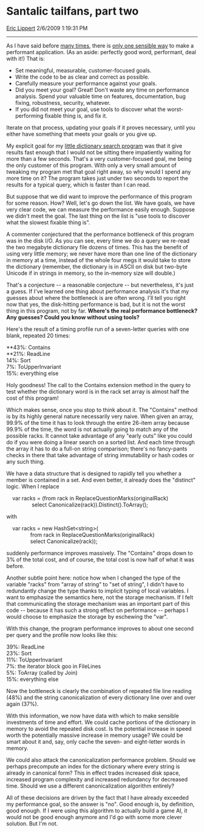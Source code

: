 <div id="page">

# Santalic tailfans, part two

[Eric Lippert](https://social.msdn.microsoft.com/profile/Eric%20Lippert) 2/6/2009 1:19:31 PM

-----

<div id="content">

<div class="mine">

As I have said before [many times](http://blogs.msdn.com/ericlippert/archive/tags/Performance/default.aspx), there is [only one sensible way](http://blogs.msdn.com/ericlippert/archive/2003/10/17/53237.aspx) to make a performant application. (As an aside: perfectly good word, performant, deal with it\!) That is:

  - Set meaningful, measurable, customer-focused goals.
  - Write the code to be as clear and correct as possible.
  - Carefully measure your performance against your goals.
  - Did you meet your goal? Great\! Don't waste any time on performance analysis. Spend your valuable time on features, documentation, bug fixing, robustness, security, whatever.
  - If you did not meet your goal, use tools to discover what the worst-performing fixable thing is, and fix it.

Iterate on that process, updating your goals if it proves necessary, until you either have something that meets your goals or you give up.

My explicit goal for my [little dictionary search program](http://blogs.msdn.com/ericlippert/archive/2009/02/04/a-nasality-talisman-for-the-sultana-analyst.aspx) was that it give results fast enough that I would not be sitting there impatiently waiting for more than a few seconds. That's a very customer-focused goal, me being the only customer of this program. With only a very small amount of tweaking my program met that goal right away, so why would I spend any more time on it? The program takes just under two seconds to report the results for a typical query, which is faster than I can read.

But suppose that we did want to improve the performance of this program for some reason. How? Well, let's go down the list. We have goals, we have very clear code, we can measure the performance easily enough. Suppose we didn't meet the goal. The last thing on the list is "use tools to discover what the slowest fixable thing is".

A commenter conjectured that the performance bottleneck of this program was in the disk I/O. As you can see, every time we do a query we re-read the two megabyte dictionary file dozens of times. This has the benefit of using very little memory; we never have more than one line of the dictionary in memory at a time, instead of the whole four megs it would take to store the dictionary (remember, the dictionary is in ASCII on disk but two-byte Unicode if in strings in memory, so the in-memory size will double.)

That's a conjecture -- a reasonable conjecture -- but nevertheless, it's just a guess. If I've learned one thing about performance analysis it's that my guesses about where the bottleneck is are often wrong. I'll tell you right now that yes, the disk-hitting performance is bad, but it is not the worst thing in this program, not by far. **Where's the real performance bottleneck? Any guesses? Could you know without using tools?**

Here's the result of a timing profile run of a seven-letter queries with one blank, repeated 20 times:

**43%: Contains  
**21%: ReadLine  
14%: Sort  
7%: ToUpperInvariant  
15%: everything else

Holy goodness\! The call to the Contains extension method in the query to test whether the dictionary word is in the rack set array is almost half the cost of this program\!

Which makes sense, once you stop to think about it. The "Contains" method is by its highly general nature necessarily very naive. When given an array, 99.9% of the time it has to look through the entire 26-item array because 99.9% of the time, the word is not actually going to match any of the possible racks. It cannot take advantage of any "early outs" like you could do if you were doing a linear search on a sorted list. And each time through the array it has to do a full-on string comparison; there's no fancy-pants checks in there that take advantage of string immutability or hash codes or any such thing.

We have a data structure that is designed to rapidly tell you whether a member is contained in a set. And even better, it already does the "distinct" logic. When I replace

<span class="code"> </span>

    var racks = (from rack in ReplaceQuestionMarks(originalRack)  
                 select Canonicalize(rack)).Distinct().ToArray();

with

<span class="code"> </span>

    var racks = new HashSet\<string\>(  
                from rack in ReplaceQuestionMarks(originalRack)  
                select Canonicalize(rack));

suddenly performance improves massively. The "Contains" drops down to 3% of the total cost, and of course, the total cost is now half of what it was before.

Another subtle point here: notice how when I changed the type of the variable "racks" from "array of string" to "set of string", I didn't have to redundantly change the type thanks to implicit typing of local variables. I want to emphasize the semantics here, not the storage mechanism. If I felt that communicating the storage mechanism was an important part of this code -- because it has such a strong effect on performance -- perhaps I would choose to emphasize the storage by eschewing the "var".

With this change, the program performance improves to about one second per query and the profile now looks like this:

39%: ReadLine  
23%: Sort  
11%: ToUpperInvariant  
7%: the iterator block goo in FileLines  
5%: ToArray (called by Join)  
15%: everything else

Now the bottleneck is clearly the combination of repeated file line reading (48%) and the string canonicalization of every dictionary line over and over again (37%).

With this information, we now have data with which to make sensible investments of time and effort. We could cache portions of the dictionary in memory to avoid the repeated disk cost. Is the potential increase in speed worth the potentially massive increase in memory usage? We could be smart about it and, say, only cache the seven- and eight-letter words in memory.

We could also attack the canonicalization performance problem. Should we perhaps precompute an index for the dictionary where every string is already in canonical form? This in effect trades increased disk space, increased program complexity and increased redundancy for decreased time. Should we use a different canonicalization algorithm entirely?

All of these decisions are driven by the fact that I have already exceeded my performance goal, so the answer is "no". Good enough is, by definition, good enough. If I were using this algorithm to actually build a game AI, it would not be good enough anymore and I'd go with some more clever solution. But I'm not.

</div>

</div>

</div>

